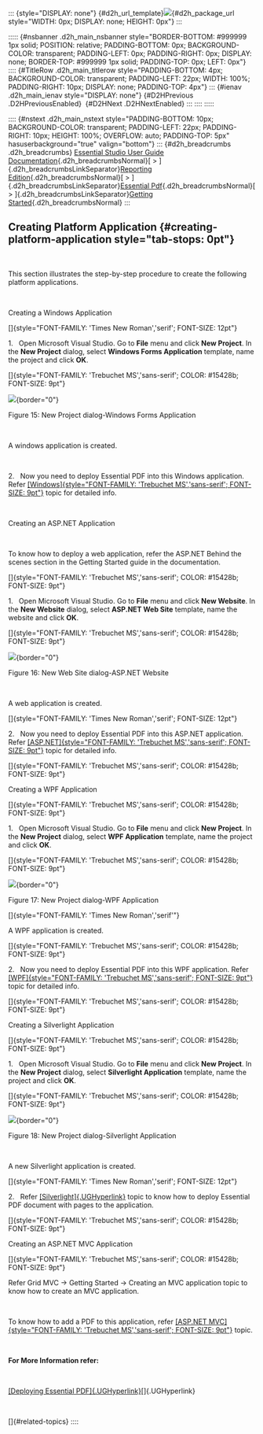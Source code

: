 ::: {style="DISPLAY: none"}
[](ms-xhelp:///?Id=d2h_url_template){#d2h_url_template}![](!package_url!){#d2h_package_url style="WIDTH: 0px; DISPLAY: none; HEIGHT: 0px"}
:::

::::: {#nsbanner .d2h_main_nsbanner style="BORDER-BOTTOM: #999999 1px solid; POSITION: relative; PADDING-BOTTOM: 0px; BACKGROUND-COLOR: transparent; PADDING-LEFT: 0px; PADDING-RIGHT: 0px; DISPLAY: none; BORDER-TOP: #999999 1px solid; PADDING-TOP: 0px; LEFT: 0px"}
:::: {#TitleRow .d2h_main_titlerow style="PADDING-BOTTOM: 4px; BACKGROUND-COLOR: transparent; PADDING-LEFT: 22px; WIDTH: 100%; PADDING-RIGHT: 10px; DISPLAY: none; PADDING-TOP: 4px"}
::: {#ienav .d2h_main_ienav style="DISPLAY: none"}
[](ms-xhelp:///?Id=52202bf2-838d-44c3-b061-ba1468eb9c8a){#D2HPrevious .D2HPreviousEnabled}  [](ms-xhelp:///?Id=e00e115b-6c6b-4eb8-977a-aca39abdb560){#D2HNext .D2HNextEnabled}
:::
::::
:::::

:::: {#nstext .d2h_main_nstext style="PADDING-BOTTOM: 10px; BACKGROUND-COLOR: transparent; PADDING-LEFT: 22px; PADDING-RIGHT: 10px; HEIGHT: 100%; OVERFLOW: auto; PADDING-TOP: 5px" hasuserbackground="true" valign="bottom"}
::: {#d2h_breadcrumbs .d2h_breadcrumbs}
[Essential Studio User Guide Documentation](ms-xhelp:///?Id=12457748-09e3-4d74-a240-8e049cedf030){.d2h_breadcrumbsNormal}[ \> ]{.d2h_breadcrumbsLinkSeparator}[Reporting Edition](ms-xhelp:///?Id=027aa5b6-6676-4f93-ad23-c20e8c45792e){.d2h_breadcrumbsNormal}[ \> ]{.d2h_breadcrumbsLinkSeparator}[Essential Pdf](ms-xhelp:///?Id=22756092-3da5-4797-9514-dab0617c6902){.d2h_breadcrumbsNormal}[ \> ]{.d2h_breadcrumbsLinkSeparator}[Getting Started](ms-xhelp:///?Id=c0a3e418-fc0c-4115-9643-310912a817be){.d2h_breadcrumbsNormal}
:::

## Creating Platform Application {#creating-platform-application style="tab-stops: 0pt"}

 

This section illustrates the step-by-step procedure to create the following platform applications.

 

Creating a Windows Application

[]{style="FONT-FAMILY: 'Times New Roman','serif'; FONT-SIZE: 12pt"} 

1.   Open Microsoft Visual Studio. Go to **File** menu and click **New Project**. In the **New Project** dialog, select **Windows Forms Application** template, name the project and click **OK**.

[]{style="FONT-FAMILY: 'Trebuchet MS','sans-serif'; COLOR: #15428b; FONT-SIZE: 9pt"} 

![](ImagesExt/image22_18.jpg){border="0"}

Figure 15: New Project dialog-Windows Forms Application

 

A windows application is created.

 

2.   Now you need to deploy Essential PDF into this Windows application. Refer [[Windows]{style="FONT-FAMILY: 'Trebuchet MS','sans-serif'; FONT-SIZE: 9pt"}](ms-xhelp:///?Id=e631d77f-bdf7-44a9-92b6-f9cefb2d8c18) topic for detailed info.

 

Creating an ASP.NET Application

 

To know how to deploy a web application, refer the ASP.NET Behind the scenes section in the Getting Started guide in the documentation.

[]{style="FONT-FAMILY: 'Trebuchet MS','sans-serif'; COLOR: #15428b; FONT-SIZE: 9pt"} 

1.   Open Microsoft Visual Studio. Go to **File** menu and click **New Website**. In the **New Website** dialog, select **ASP.NET Web Site** template, name the website and click **OK**.

[]{style="FONT-FAMILY: 'Trebuchet MS','sans-serif'; COLOR: #15428b; FONT-SIZE: 9pt"} 

![](ImagesExt/image22_19.jpg){border="0"}

Figure 16: New Web Site dialog-ASP.NET Website

 

A web application is created.

[]{style="FONT-FAMILY: 'Times New Roman','serif'; FONT-SIZE: 12pt"} 

2.   Now you need to deploy Essential PDF into this ASP.NET application. Refer [[ASP.NET]{style="FONT-FAMILY: 'Trebuchet MS','sans-serif'; FONT-SIZE: 9pt"}](ms-xhelp:///?Id=5e3ad81e-ebb3-424b-a70c-558e03d4cdbd) topic for detailed info.

[]{style="FONT-FAMILY: 'Trebuchet MS','sans-serif'; COLOR: #15428b; FONT-SIZE: 9pt"} 

Creating a WPF Application

[]{style="FONT-FAMILY: 'Trebuchet MS','sans-serif'; COLOR: #15428b; FONT-SIZE: 9pt"} 

1.   Open Microsoft Visual Studio. Go to **File** menu and click **New Project**. In the **New Project** dialog, select **WPF Application** template, name the project and click **OK**.

[]{style="FONT-FAMILY: 'Trebuchet MS','sans-serif'; COLOR: #15428b; FONT-SIZE: 9pt"} 

![](ImagesExt/image22_20.jpg){border="0"}

Figure 17: New Project dialog-WPF Application

[]{style="FONT-FAMILY: 'Times New Roman','serif'"} 

A WPF application is created.

[]{style="FONT-FAMILY: 'Trebuchet MS','sans-serif'; COLOR: #15428b; FONT-SIZE: 9pt"} 

2.   Now you need to deploy Essential PDF into this WPF application. Refer [[WPF]{style="FONT-FAMILY: 'Trebuchet MS','sans-serif'; FONT-SIZE: 9pt"}](ms-xhelp:///?Id=5e3ad81e-ebb3-424b-a70c-558e03d4cdbd) topic for detailed info.

[]{style="FONT-FAMILY: 'Trebuchet MS','sans-serif'; COLOR: #15428b; FONT-SIZE: 9pt"} 

Creating a Silverlight Application

[]{style="FONT-FAMILY: 'Trebuchet MS','sans-serif'; COLOR: #15428b; FONT-SIZE: 9pt"} 

1.   Open Microsoft Visual Studio. Go to **File** menu and click **New Project**. In the **New Project** dialog, select **Silverlight Application** template, name the project and click **OK**.

[]{style="FONT-FAMILY: 'Trebuchet MS','sans-serif'; COLOR: #15428b; FONT-SIZE: 9pt"} 

![](ImagesExt/image22_21.jpg){border="0"}

Figure 18: New Project dialog-Silverlight Application

 

A new Silverlight application is created.

[]{style="FONT-FAMILY: 'Times New Roman','serif'; FONT-SIZE: 12pt"} 

2.   Refer [[Silverlight]{.UGHyperlink}](ms-xhelp:///?Id=d46a99e1-f755-4dee-929e-b4cd8ef322fa) topic to know how to deploy Essential PDF document with pages to the application.

[]{style="FONT-FAMILY: 'Trebuchet MS','sans-serif'; COLOR: #15428b; FONT-SIZE: 9pt"} 

Creating an ASP.NET MVC Application

[]{style="FONT-FAMILY: 'Trebuchet MS','sans-serif'; COLOR: #15428b; FONT-SIZE: 9pt"} 

Refer Grid MVC -\> Getting Started -\> Creating an MVC application topic to know how to create an MVC application.

 

To know how to add a PDF to this application, refer [[ASP.NET MVC]{style="FONT-FAMILY: 'Trebuchet MS','sans-serif'; FONT-SIZE: 9pt"}](ms-xhelp:///?Id=b02ba14a-74a6-4b87-b438-91f000b23c89) topic.

 

**For More Information refer:**

 

[[Deploying Essential PDF]{.UGHyperlink}](ms-xhelp:///?Id=e00e115b-6c6b-4eb8-977a-aca39abdb560)[]{.UGHyperlink}

 

[]{#related-topics}
::::
